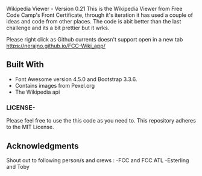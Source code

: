 Wikipedia Viewer  - Version 0.21
This is the Wikipedia Viewer  from Free Code Camp's Front Certificate, through it's iteration it has used a couple of ideas and code from other places. The code is abit better than the last challenge and its a bit prettier but it wrks.  

Please right click as Github currents doesn't support open in a new tab
https://nerajno.github.io/FCC-Wiki_app/



## Built With
- Font Awesome version 4.5.0 and Bootstrap 3.3.6.
- Contains images from Pexel.org
- The Wikipedia api

### LICENSE-
Please feel free to use the this code as you need to.
This repository adheres to the MIT License.

## Acknowledgments
Shout out to following person/s and crews :
-FCC and FCC ATL
-Esterling and Toby

